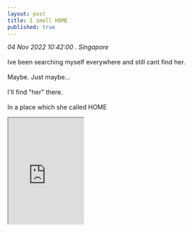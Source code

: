 ```yaml
---
layout: post
title: I smell HOME
published: true
---
```

_04 Nov 2022 10:42:00 . Singapore_
<br>
<br>
Ive been searching myself everywhere and still cant find her.
<br>
<br>
Maybe. Just maybe... 
<br>
<br>
I'll find "her" there.
<br>
<br>
In a place which she called HOME 
<br>
<iframe src="https://drive.google.com/file/d/1t7eDS0Fdz8tSZG29rDb-ppwCxrt9xKxn/preview" width="170" height="240" allow="autoplay"></iframe>
